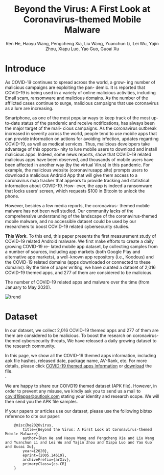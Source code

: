 # <center>Beyond the Virus: A First Look at Coronavirus-themed Mobile Malware </center>
<center>Ren He, Haoyu Wang, Pengcheng Xia, Liu Wang, Yuanchun Li, Lei Wu, Yajin Zhou, Xiapu Luo, Yao Guo, Guoai Xu</center>


# Introduce
As COVID-19 continues to spread across the world, a grow- ing number of malicious campaigns are exploiting the pan- demic. It is reported that COVID-19 is being used in a variety of online malicious activities, including Email scam, ransomware and malicious domains. As the number of the afflicted cases continue to surge, malicious campaigns that use coronavirus as a lure are increasing.

Smartphone, as one of the most popular ways to keep track of the most up-to-date status of the pandemic and receive notifications, has always been the major target of the mali- cious campaigns. As the coronavirus outbreak increased in severity across the world, people tend to use mobile apps that can provide information on actions for avoiding infection, updates regarding COVID-19, as well as medical services. Thus, malicious developers take advantage of this opportu- nity to lure mobile users to download and install malicious apps. Indeed, some news reports, show that COVID-19 related malicious apps have been observed, and thousands of mobile users have been affected in another way (by the virtual Virus) in this pandemic. For example, the malicious website (coronavirusapp.site) prompts users to download a malicious Android App that will give them access to a coronavirus map tracker that appears to provide tracking and statistical information about COVID-19. How- ever, the app is indeed a ransomware that locks users’ screen, which requests $100 in Bitcoin to unlock the phone.

However, besides a few media reports, the coronavirus- themed mobile malware has not been well studied. Our community lacks of the comprehensive understanding of the landscape of the coronavirus-themed mobile malware, and no accessible dataset could be used by our researchers to boost COVID-19 related cybersecurity studies.

<b>This Work</b>. To this end, this paper presents the first measurement study of COVID-19 related Android malware. We first make efforts to create a daily growing COVID-19 re- lated mobile app dataset, by collecting samples from a number of sources, including app markets (both Google Play and alternative app markets), a well-known app repository (i.e., Koodous) and the COVID-19 related domains (apps downloaded or connected to these domains). By the time of paper writing, we have curated a dataset of 2,016 COVID-19 themed apps, and 277 of them are considered to be malicious. 

The number of COVID-19 related apps and malware over the time (from January to May 2020).

![trend](https://github.com/covid19apps/covid19apps.github.io/blob/master/trend.jpg)


# Dataset
In our dataset, we collect 2,016 COVID-19 themed apps and 277 of them are them are considered to be malicious. To boost the research on coronavirus-themed cybersecurity threats, We have released a daily growing dataset to the research community.

In this page, we show all the COVID-19 themed apps information, including apk file hashes, released date, package name, AV-Rank, etc. For more details, please click [COVID-19 themed apps Information](https://covid19apps.github.io/covid19apps) or [download](https://github.com/covid19apps/covid19apps.github.io/blob/master/covid19apps.xlsx) the file.<br/>.

We are happy to share our COIVD19 themed dataset (APK file). However, in order to prevent any misuse, we kindly ask you to send us a mail to <covid19apps@outlook.com> stating your identity and research scope. We will then send you the APK file samples.


If your papers or articles use our dataset, please use the following bibtex reference to cite our paper:

        @misc{he2020virus,
            title={Beyond the Virus: A First Look at Coronavirus-themed Mobile Malware},
            author={Ren He and Haoyu Wang and Pengcheng Xia and Liu Wang and Yuanchun Li and Lei Wu and Yajin Zhou and Xiapu Luo and Yao Guo and Guoai Xu},
            year={2020},
            eprint={2005.14619},
            archivePrefix={arXiv},
            primaryClass={cs.CR}
        }
